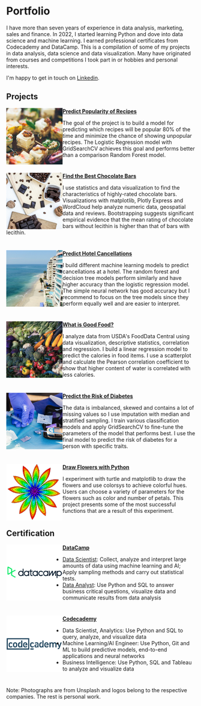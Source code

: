 # Portfolio
I have more than seven years of experience in data analysis, marketing, sales and finance. In 2022, I started learning Python and dove into data science and machine learning. I earned professional certificates from Codecademy and DataCamp. This is a compilation of some of my projects in data analysis, data science and data visualization. Many have originated from courses and competitions I took part in or hobbies and personal interests. 

I'm happy to get in touch on [Linkedin](https://se.linkedin.com/in/tsvetinakirova).

## Projects

<img align="left" width="150" height="150" src="assets/img/Recipes.jpg"> **[Predict Popularity of Recipes](https://github.com/Tsvetina17/Portfolio/blob/main/assets/Predict%20Popularity%20of%20Recipes.ipynb)**

The goal of the project is to build a model for predicting which recipes will be popular 80% of the time and minimize the chance of showing unpopular recipes. The Logistic Regression model with GridSearchCV achieves this goal and performs better than a comparison Random Forest model. 

#

<img align="left" width="150" height="150" src="assets/img/Chocolate.jpg"> **[Find the Best Chocolate Bars](https://github.com/Tsvetina17/Portfolio/blob/main/assets/Find%20the%20Best%20Chocolate%20Bars.ipynb)**

I use statistics and data visualization to find the characteristics of highly-rated chocolate bars. Visualizations with matplotlib, Plotly Express and WordCloud help analyze numeric data, geospatial data and reviews. Bootstrapping suggests significant empirical evidence that the mean rating of chocolate bars without lecithin is higher than that of bars with lecithin.

#

<img align="left" width="150" height="150" src="assets/img/Hotel.jpg"> **[Predict Hotel Cancellations](https://github.com/Tsvetina17/Portfolio/blob/main/assets/Predict%20Hotel%20Cancellations.ipynb)**

I build different machine learning models to predict cancellations at a hotel. The random forest and decision tree models perform similarly and have higher accuracy than the logistic regression model. The simple neural network has good accuracy but I recommend to focus on the tree models since they perform equally well and are easier to interpret.

#

<img align="left" width="150" height="150" src="assets/img/Vegetables.jpg"> **[What is Good Food?](https://github.com/Tsvetina17/Portfolio/blob/main/assets/What%20is%20Good%20Food.ipynb)**

I analyze data from USDA's FoodData Central using data visualization, descriptive statistics, correlation and regression. I build a linear regression model to predict the calories in food items. I use a scatterplot and calculate the Pearson correlation coefficient to show that higher content of water is correlated with less calories.

#

<img align="left" width="150" height="150" src="assets/img/Diabetes.jpg"> **[Predict the Risk of Diabetes](https://github.com/Tsvetina17/Portfolio/blob/main/assets/Predict%20the%20Risk%20of%20Diabetes.ipynb)**

The data is imbalanced, skewed and contains a lot of missing values so I use imputation with median and stratified sampling. I train various classification models and apply GridSearchCV to fine-tune the parameters of the model that performs best. I use the final model to predict the risk of diabetes for a person with specific traits.

#

<img align="left" width="150" height="150" src="assets/img/Flower.png"> **[Draw Flowers with Python](https://github.com/Tsvetina17/Portfolio/blob/main/assets/Draw%20Flowers%20with%20Python.ipynb)**

I experiment with turtle and matplotlib to draw the flowers and use colorsys to achieve colorful hues. Users can choose a variety of parameters for the flowers such as color and number of petals. This project presents some of the most successful functions that are a result of this experiment.

#


## Certification
<img align="left" width="150" height="150" src="assets/img/Datacamp.png"> **[DataCamp](https://www.datacamp.com/)**

* [Data Scientist](https://www.datacamp.com/certificate/DS0026530264875): Collect, analyze and interpret large amounts of data using machine learning and AI; Apply sampling methods and carry out statistical tests.
* [Data Analyst](https://www.datacamp.com/certificate/DA0025309633761): Use Python and SQL to answer business critical questions, visualize data and communicate results from data analysis

#

<img align="left" width="150" height="150" src="assets/img/Codecademy.png"> **[Codecademy](https://www.codecademy.com/)**

* Data Scientist, Analytics: Use Python and SQL to query, analyze, and visualize data
* Machine Learning/AI Engineer: Use Python, Git and ML to build predictive models, end-to-end applications and neural networks
* Business Intelligence: Use Python, SQL and Tableau to analyze and visualize data

#

Note: Photographs are from Unsplash and logos belong to the respective companies. The rest is personal work.
